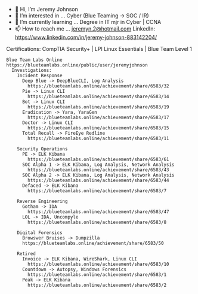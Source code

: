 - 👋 Hi, I’m Jeremy Johnson
- 👀 I’m interested in ... Cyber (Blue Teaming -> SOC / IR)
- 🌱 I’m currently learning ... Degree in IT mjr in Cyber | CCNA
- 📫 How to reach me ... jeremyn.2@hotmail.com
LinkedIn: https://www.linkedin.com/in/jeremy-johnson-883142204/

Certifications: CompTIA Security+ | LPI Linux Essentials | Blue Team Level 1

    Blue Team Labs Online 
    https://blueteamlabs.online/public/user/jeremyjohnson   
      Investigations:
        Incident Response
          Deep Blue -> DeepBlueCLI, Log Analysis
            https://blueteamlabs.online/achievement/share/6583/32
          Pie -> Linux CLI
            https://blueteamlabs.online/achievement/share/6583/14
          Bot -> Linux CLI
            https://blueteamlabs.online/achievement/share/6583/19
          Eradication -> Yara, YaraGen
            https://blueteamlabs.online/achievement/share/6583/17
          Doctor -> Linux CLI
            https://blueteamlabs.online/achievement/share/6583/15
          Total Recall -> FireEye Redline
            https://blueteamlabs.online/achievement/share/6583/11
          
        Security Operations
          PE -> ELK Kibana
            https://blueteamlabs.online/achievement/share/6583/61
          SOC Alpha 1 -> ELK Kibana, Log Analysis, Network Analysis
            https://blueteamlabs.online/achievement/share/6583/43
          SOC Alpha 2 -> ELK Kibana, Log Analysis, Network Analysis
            https://blueteamlabs.online/achievement/share/6583/44
          Defaced -> ELK Kibana
            https://blueteamlabs.online/achievement/share/6583/7
            
        Reverse Engineering
          Gotham -> IDA
            https://blueteamlabs.online/achievement/share/6583/47
          LOL -> IDA, Uncompyle
            https://blueteamlabs.online/achievement/share/6583/8
          
        Digital Forensics
          Browswer Bruises -> Dumpzilla
          https://blueteamlabs.online/achievement/share/6583/50
          
        Retired
          Invoice -> ELK Kibana, WireShark, Linux CLI
            https://blueteamlabs.online/achievement/share/6583/10
          Countdown -> Autopsy, Windows Forensics
            https://blueteamlabs.online/achievement/share/6583/1
          Peak -> ELK Kibana
            https://blueteamlabs.online/achievement/share/6583/2
          

